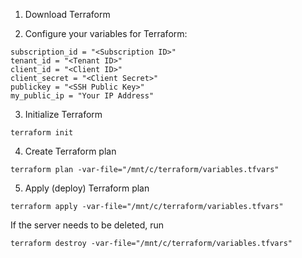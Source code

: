 1. Download Terraform

2. Configure your variables for Terraform:

```
subscription_id = "<Subscription ID>"
tenant_id = "<Tenant ID>"
client_id = "<Client ID>"
client_secret = "<Client Secret>"
publickey = "<SSH Public Key>"
my_public_ip = "Your IP Address"
```

3. Initialize Terraform

`terraform init`

4. Create Terraform plan

`terraform plan -var-file="/mnt/c/terraform/variables.tfvars"`

5. Apply (deploy) Terraform plan

`terraform apply -var-file="/mnt/c/terraform/variables.tfvars"`


If the server needs to be deleted, run

`terraform destroy -var-file="/mnt/c/terraform/variables.tfvars"`